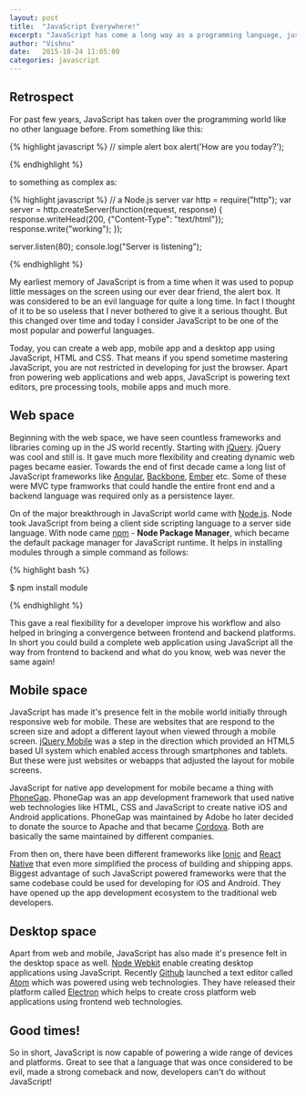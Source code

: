 ```yaml
---
layout: post
title:  "JavaScript Everywhere!"
excerpt: "JavaScript has come a long way as a programming language, just my thoughts on it and a retrospect."
author: "Vishnu"
date:   2015-10-24 11:05:00
categories: javascript
---
```

## Retrospect
For past few years, JavaScript has taken over the programming world like no other language before. From something like this:

{% highlight javascript %}
// simple alert box
alert('How are you today?');

{% endhighlight %}

to something as complex as:

{% highlight javascript %}
// a Node.js server
var http = require("http");
var server = http.createServer(function(request, response) {
  response.writeHead(200, {"Content-Type": "text/html"});
  response.write("working");
});

server.listen(80);
console.log("Server is listening");

{% endhighlight %}

My earliest memory of JavaScript is from a time when it was used to popup little messages on the screen using our ever dear friend, the alert box. It was considered to be an evil language for quite a long time. In fact I thought of it to be so useless that I never bothered to give it a serious thought. But this changed over time and today I consider JavaScript to be one of the most popular and powerful languages.

Today, you can create a web app, mobile app and a desktop app using JavaScript, HTML and CSS. That means if you spend sometime mastering JavaScript, you are not restricted in developing for just the browser. Apart fron powering web applications and web apps, JavaScript is powering text editors, pre processing tools, mobile apps and much more.

## Web space

Beginning with the web space, we have seen countless frameworks and libraries coming up in the JS world recently. Starting with [jQuery](http://jquery.org). jQuery was cool and still is. It gave much more flexibility and creating dynamic web pages became easier. Towards the end of first decade came a long list of JavaScript frameworks like [Angular](http://angularjs.org), [Backbone](http://backbonejs.org), [Ember](http://emberjs.com) etc. Some of these were MVC type framworks that could handle the entire front end and a backend language was required only as a persistence layer.

On of the major breakthrough in JavaScript world came with [Node.js](http://nodejs.org). Node took JavaScript from being a client side scripting language to a server side language. With node came [npm](http://npmjs.com) - **Node Package Manager**, which became the default package manager for JavaScript runtime. It helps in installing modules through a simple command as follows:

{% highlight bash %}

$ npm install module

{% endhighlight %}

This gave a real flexibility for a developer improve his workflow and also helped in bringing a convergence between frontend and backend platforms. In short you could build a complete web application using JavaScript all the way from frontend to backend and what do you know, web was never the same again!

## Mobile space

JavaScript has made it's presence felt in the mobile world initially through responsive web for mobile. These are websites that are respond to the screen size and adopt a different layout when viewed through a mobile screen. [jQuery Mobile](https://jquerymobile.com) was a step in the direction which provided an HTML5 based UI system which enabled access through smartphones and tablets. But these were just websites or webapps that adjusted the layout for mobile screens. 

JavaScript for native app development for mobile became a thing with [PhoneGap](http://phonegap.com). PhoneGap was an app development framework that used native web technologies like HTML, CSS and JavaScript to create native iOS and Android applications. PhoneGap was maintained by Adobe ho later decided to donate the source to Apache and that became [Cordova](https://cordova.apache.org/). Both are basically the same maintained by different companies.

From then on, there have been different frameworks like [Ionic](http://ionicframework.com) and [React Native](https://facebook.github.io/react-native) that even more simplified the process of building and shipping apps. Biggest advantage of such JavaScript powered frameworks were that the same codebase could be used for developing for iOS and Android. They have opened up the app development ecosystem to the traditional web developers.

## Desktop space

Apart from web and mobile, JavaScript has also made it's presence felt in the desktop space as well. [Node Webkit](http://nwjs.io) enable creating desktop applications using JavaScript. Recently [Github](http://github.com) launched a text editor called [Atom](http://atom.io) which was powered using web technologies. They have released their platform called [Electron](http://electron.atom.io) which helps to create cross platform web applications using frontend web technologies.

## Good times!

So in short, JavaScript is now capable of powering a wide range of devices and platforms. Great to see that a language that was once considered to be evil, made a strong comeback and now, developers can't do without JavaScript!